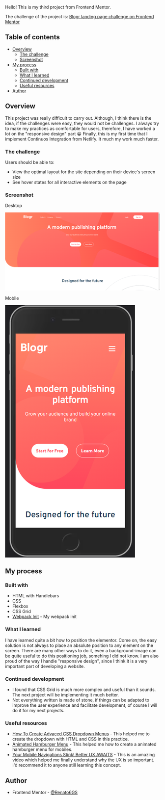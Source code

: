 Hello!
This is my third project from Frontend Mentor.

The challenge of the project is: [Blogr landing page challenge on Frontend Mentor](https://www.frontendmentor.io/challenges/blogr-landing-page-EX2RLAApP)

## Table of contents

-  [Overview](#overview)
   -  [The challenge](#the-challenge)
   -  [Screenshot](#screenshot)
-  [My process](#my-process)
   -  [Built with](#built-with)
   -  [What I learned](#what-i-learned)
   -  [Continued development](#continued-development)
   -  [Useful resources](#useful-resources)
-  [Author](#author)

## Overview

This project was really difficult to carry out. Although, I think there is the idea, if the challenges were easy, they would not be challenges.
I always try to make my practices as comfortable for users, therefore, I have worked a lot on the "responsive design" part 😀
Finally, this is my first time that I implement Continuos Integration from Netlify. It much my work much faster.

### The challenge

Users should be able to:

-  View the optimal layout for the site depending on their device's screen size
-  See hover states for all interactive elements on the page

### Screenshot

Desktop

![](./readme_sources/screenshot_desktop.PNG)

Mobile

![](./readme_sources/screenshot_mobile.PNG)

## My process

### Built with

-  HTML with Handlebars
-  CSS
-  Flexbox
-  CSS Grid
-  [Webpack Init](https://github.com/Renato6GS/webpack-init) - My webpack init

### What I learned

I have learned quite a bit how to position the elementor. Come on, the easy solution is not always to place an absolute position to any element on the screen.
There are many other ways to do it, even a background-image can be quite useful to do this positioning job, somehing I did not know.
I am also proud of the way I handle "responsive design", since I think it is a very important part of developing a website.

### Continued development

-  I found that CSS Grid is much more complex and useful than it sounds. The next project will be implementing it much better.
-  Not everything written is made of stone, if things can be adapted to improve the user experience and facilitate development, of course I will do it for my next projects.

### Useful resources

-  [How To Create Advaced CSS Dropdown Menus](https://www.youtube.com/watch?v=S-VeYcOCFZw) - This helped me to create the dropdown with HTML and CSS in this practice.
-  [Animated Hamburger Menu](https://www.instagram.com/p/CRG-JZ7D2bt/) - This helped me how to create a animated hamburger menu for mobiles.
-  [Your Mobile Navigations Stink! Better UX AWAITS](https://www.youtube.com/watch?v=1D4FzPcEiN4) - This is an amazing video which helped me finally understand why the UX is so important. I'd recommend it to anyone still learning this concept.

## Author

-  Frontend Mentor - [@Renato6GS](https://www.frontendmentor.io/profile/Renato6GS)
